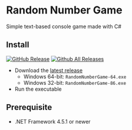 # Random Number Game
Simple text-based console game made with C#

## Install
[![GitHub Release]][0]
[![Github All Releases]][0]

- Download the [latest release][0]
  - Windows 64-bit: `RandomNumberGame-64.exe`
  - Windows 32-bit: `RandomNumberGame-86.exe`
- Run the executable

## Prerequisite

- .NET Framework 4.5.1 or newer

[GitHub Release]:https://img.shields.io/github/release/wopian/random-number-game.svg?style=flat-square
[GitHub All Releases]:https://img.shields.io/github/downloads/wopian/random-number-game/total.svg?style=flat-square

[0]:https://github.com/wopian/random-number-game/releases
